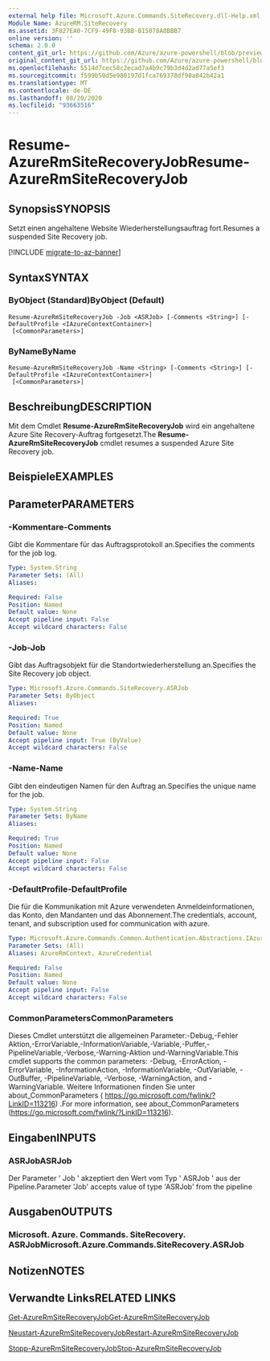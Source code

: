 ```yaml
---
external help file: Microsoft.Azure.Commands.SiteRecovery.dll-Help.xml
Module Name: AzureRM.SiteRecovery
ms.assetid: 3F827EA0-7CF9-49F8-93BB-B15078A8BBB7
online version: ''
schema: 2.0.0
content_git_url: https://github.com/Azure/azure-powershell/blob/preview/src/ResourceManager/SiteRecovery/Commands.SiteRecovery/help/Resume-AzureRmSiteRecoveryJob.md
original_content_git_url: https://github.com/Azure/azure-powershell/blob/preview/src/ResourceManager/SiteRecovery/Commands.SiteRecovery/help/Resume-AzureRmSiteRecoveryJob.md
ms.openlocfilehash: 5514d7cec58c2ecad7a4b9c79b3d4d2ad77a5ef3
ms.sourcegitcommit: f599b50d5e980197d1fca769378df90a842b42a1
ms.translationtype: MT
ms.contentlocale: de-DE
ms.lasthandoff: 08/20/2020
ms.locfileid: "93663516"
---
```

# <span data-ttu-id="728af-101">Resume-AzureRmSiteRecoveryJob</span><span class="sxs-lookup"><span data-stu-id="728af-101">Resume-AzureRmSiteRecoveryJob</span></span>

## <span data-ttu-id="728af-102">Synopsis</span><span class="sxs-lookup"><span data-stu-id="728af-102">SYNOPSIS</span></span>
<span data-ttu-id="728af-103">Setzt einen angehaltene Website Wiederherstellungsauftrag fort.</span><span class="sxs-lookup"><span data-stu-id="728af-103">Resumes a suspended Site Recovery job.</span></span>

[!INCLUDE [migrate-to-az-banner](../../includes/migrate-to-az-banner.md)]

## <span data-ttu-id="728af-104">Syntax</span><span class="sxs-lookup"><span data-stu-id="728af-104">SYNTAX</span></span>

### <span data-ttu-id="728af-105">ByObject (Standard)</span><span class="sxs-lookup"><span data-stu-id="728af-105">ByObject (Default)</span></span>
```
Resume-AzureRmSiteRecoveryJob -Job <ASRJob> [-Comments <String>] [-DefaultProfile <IAzureContextContainer>]
 [<CommonParameters>]
```

### <span data-ttu-id="728af-106">ByName</span><span class="sxs-lookup"><span data-stu-id="728af-106">ByName</span></span>
```
Resume-AzureRmSiteRecoveryJob -Name <String> [-Comments <String>] [-DefaultProfile <IAzureContextContainer>]
 [<CommonParameters>]
```

## <span data-ttu-id="728af-107">Beschreibung</span><span class="sxs-lookup"><span data-stu-id="728af-107">DESCRIPTION</span></span>
<span data-ttu-id="728af-108">Mit dem Cmdlet **Resume-AzureRmSiteRecoveryJob** wird ein angehaltene Azure Site Recovery-Auftrag fortgesetzt.</span><span class="sxs-lookup"><span data-stu-id="728af-108">The **Resume-AzureRmSiteRecoveryJob** cmdlet resumes a suspended Azure Site Recovery job.</span></span>

## <span data-ttu-id="728af-109">Beispiele</span><span class="sxs-lookup"><span data-stu-id="728af-109">EXAMPLES</span></span>

## <span data-ttu-id="728af-110">Parameter</span><span class="sxs-lookup"><span data-stu-id="728af-110">PARAMETERS</span></span>

### <span data-ttu-id="728af-111">-Kommentare</span><span class="sxs-lookup"><span data-stu-id="728af-111">-Comments</span></span>
<span data-ttu-id="728af-112">Gibt die Kommentare für das Auftragsprotokoll an.</span><span class="sxs-lookup"><span data-stu-id="728af-112">Specifies the comments for the job log.</span></span>

```yaml
Type: System.String
Parameter Sets: (All)
Aliases: 

Required: False
Position: Named
Default value: None
Accept pipeline input: False
Accept wildcard characters: False
```

### <span data-ttu-id="728af-113">-Job</span><span class="sxs-lookup"><span data-stu-id="728af-113">-Job</span></span>
<span data-ttu-id="728af-114">Gibt das Auftragsobjekt für die Standortwiederherstellung an.</span><span class="sxs-lookup"><span data-stu-id="728af-114">Specifies the Site Recovery job object.</span></span>

```yaml
Type: Microsoft.Azure.Commands.SiteRecovery.ASRJob
Parameter Sets: ByObject
Aliases: 

Required: True
Position: Named
Default value: None
Accept pipeline input: True (ByValue)
Accept wildcard characters: False
```

### <span data-ttu-id="728af-115">-Name</span><span class="sxs-lookup"><span data-stu-id="728af-115">-Name</span></span>
<span data-ttu-id="728af-116">Gibt den eindeutigen Namen für den Auftrag an.</span><span class="sxs-lookup"><span data-stu-id="728af-116">Specifies the unique name for the job.</span></span>

```yaml
Type: System.String
Parameter Sets: ByName
Aliases: 

Required: True
Position: Named
Default value: None
Accept pipeline input: False
Accept wildcard characters: False
```

### <span data-ttu-id="728af-117">-DefaultProfile</span><span class="sxs-lookup"><span data-stu-id="728af-117">-DefaultProfile</span></span>
<span data-ttu-id="728af-118">Die für die Kommunikation mit Azure verwendeten Anmeldeinformationen, das Konto, den Mandanten und das Abonnement.</span><span class="sxs-lookup"><span data-stu-id="728af-118">The credentials, account, tenant, and subscription used for communication with azure.</span></span>

```yaml
Type: Microsoft.Azure.Commands.Common.Authentication.Abstractions.IAzureContextContainer
Parameter Sets: (All)
Aliases: AzureRmContext, AzureCredential

Required: False
Position: Named
Default value: None
Accept pipeline input: False
Accept wildcard characters: False
```

### <span data-ttu-id="728af-119">CommonParameters</span><span class="sxs-lookup"><span data-stu-id="728af-119">CommonParameters</span></span>
<span data-ttu-id="728af-120">Dieses Cmdlet unterstützt die allgemeinen Parameter:-Debug,-Fehler Aktion,-ErrorVariable,-InformationVariable,-Variable,-Puffer,-PipelineVariable,-Verbose,-Warning-Aktion und-WarningVariable.</span><span class="sxs-lookup"><span data-stu-id="728af-120">This cmdlet supports the common parameters: -Debug, -ErrorAction, -ErrorVariable, -InformationAction, -InformationVariable, -OutVariable, -OutBuffer, -PipelineVariable, -Verbose, -WarningAction, and -WarningVariable.</span></span> <span data-ttu-id="728af-121">Weitere Informationen finden Sie unter about_CommonParameters ( https://go.microsoft.com/fwlink/?LinkID=113216) .</span><span class="sxs-lookup"><span data-stu-id="728af-121">For more information, see about_CommonParameters (https://go.microsoft.com/fwlink/?LinkID=113216).</span></span>

## <span data-ttu-id="728af-122">Eingaben</span><span class="sxs-lookup"><span data-stu-id="728af-122">INPUTS</span></span>

### <span data-ttu-id="728af-123">ASRJob</span><span class="sxs-lookup"><span data-stu-id="728af-123">ASRJob</span></span>
<span data-ttu-id="728af-124">Der Parameter ' Job ' akzeptiert den Wert vom Typ ' ASRJob ' aus der Pipeline.</span><span class="sxs-lookup"><span data-stu-id="728af-124">Parameter 'Job' accepts value of type 'ASRJob' from the pipeline</span></span>

## <span data-ttu-id="728af-125">Ausgaben</span><span class="sxs-lookup"><span data-stu-id="728af-125">OUTPUTS</span></span>

### <span data-ttu-id="728af-126">Microsoft. Azure. Commands. SiteRecovery. ASRJob</span><span class="sxs-lookup"><span data-stu-id="728af-126">Microsoft.Azure.Commands.SiteRecovery.ASRJob</span></span>

## <span data-ttu-id="728af-127">Notizen</span><span class="sxs-lookup"><span data-stu-id="728af-127">NOTES</span></span>

## <span data-ttu-id="728af-128">Verwandte Links</span><span class="sxs-lookup"><span data-stu-id="728af-128">RELATED LINKS</span></span>

[<span data-ttu-id="728af-129">Get-AzureRmSiteRecoveryJob</span><span class="sxs-lookup"><span data-stu-id="728af-129">Get-AzureRmSiteRecoveryJob</span></span>](./Get-AzureRmSiteRecoveryJob.md)

[<span data-ttu-id="728af-130">Neustart-AzureRmSiteRecoveryJob</span><span class="sxs-lookup"><span data-stu-id="728af-130">Restart-AzureRmSiteRecoveryJob</span></span>](./Restart-AzureRmSiteRecoveryJob.md)

[<span data-ttu-id="728af-131">Stopp-AzureRmSiteRecoveryJob</span><span class="sxs-lookup"><span data-stu-id="728af-131">Stop-AzureRmSiteRecoveryJob</span></span>](./Stop-AzureRmSiteRecoveryJob.md)
